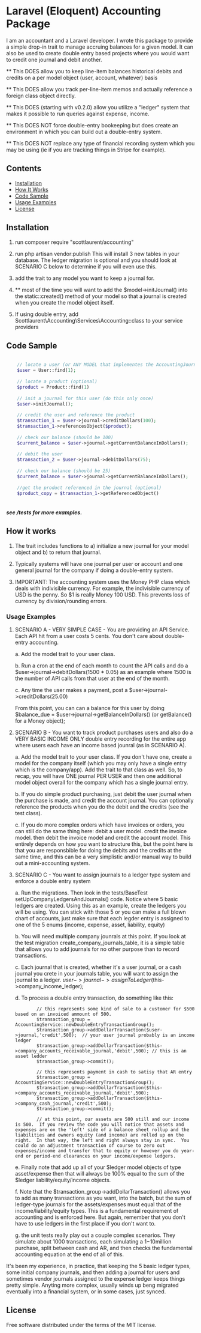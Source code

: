 # Laravel (Eloquent) Accounting Package

I am an accountant and a Laravel developer.  I wrote this package to provide a simple drop-in trait to manage accruing balances for a given model.  It can also be used to create double entry based projects where you would want to credit one journal and debit another.

** This DOES allow you to keep line-item balances historical debits and credits on a per model object (user, account, whatever) basis

** This DOES allow you track per-line-item memos and actually reference a foreign class object directly.

** This DOES (starting with v0.2.0) allow you utilize a "ledger" system that makes it possible to run queries against expense, income.

** This DOES NOT force double-entry bookeeping but does create an environment in which you can build out a double-entry system.

** This DOES NOT replace any type of financial recording system which you may be using (ie if you are tracking things in Stripe for example).


## Contents

- [Installation](#installation)
- [How It Works](#how-it-works)
- [Code Sample](#code-sample)
- [Usage Examples](#usage)
- [License](#license)


## <a name="installation"></a>Installation

1) run composer require "scottlaurent/accounting"

2) run php artisan vendor:publish  This will install 3 new tables in your database.  The ledger migration is optional and you should look at SCENARIO C below to determine if you will even use this.

3) add the trait to any model you want to keep a journal for.

4) ** most of the time you will want to add the $model->initJournal() into the static::created() method of your model so that a journal is created when you create the model object itself.

5) If using double entry, add Scottlaurent\Accounting\Services\Accounting::class to your service providers


## <a name="code-sample"></a>Code Sample

```php

    // locate a user (or ANY MODEL that implementes the AccountingJournal trait)
    $user = User::find(1);
    
    // locate a product (optional)
    $product = Product::find(1)
    
    // init a journal for this user (do this only once)
    $user->initJournal();
    
    // credit the user and reference the product
    $transaction_1 = $user->journal->creditDollars(100);
    $transaction_1->referencesObject($product);
    
    // check our balance (should be 100)
    $current_balance = $user->journal->getCurrentBalanceInDollars();
    
    // debit the user 
    $transaction_2 = $user->journal->debitDollars(75);
    
    // check our balance (should be 25)
    $current_balance = $user->journal->getCurrentBalanceInDollars();
    
    //get the product referenced in the journal (optional)
    $product_copy = $transaction_1->getReferencedObject()
    
```

##### see /tests for more examples.

## <a name="how-it-works"></a>How it works

1) The trait includes functions to a) initialize a new journal for your model object and b) to return that journal.

2) Typically systems will have one journal per user or account and one general journal for the company if doing a double-entry system.

3) IMPORTANT: The accounting system uses the Money PHP class which deals with indivisible currency.  For example, the indivisible currency of USD is the penny.  So $1 is really Money 100 USD.  This prevents loss of currency by division/rounding errors.


### <a name="usage-examples"></a>Usage Examples

1. SCENARIO A - VERY SIMPLE CASE - You are providing an API Service. Each API hit from a user costs 5 cents. You don't care about double-entry accounting.

    a. Add the model trait to your user class.
    
    b. Run a cron at the end of each month to count the API calls and do a $user->journal->debitDollars(1500 * 0.05) as an example where 1500 is the number of API calls from that user at the end of the month.
    
    c. Any time the user makes a payment, post a $user->journal->creditDollars(25.00)
    
    From this point, you can can a balance for this user by doing $balance_due = $user->journal->getBalanceInDollars() (or getBalance() for a Money object);

2. SCENARIO B - You want to track product purchases users and also do a VERY BASIC INCOME ONLY double entry recording for the entire app where users each have an income based jounral (as in SCENARIO A).

    a. Add the model trait to your user class.  If you don't have one, create a model for the company itself (which you may only have a single entry which is the company/app).  Add the trait to that class as well.  So, to recap, you will have ONE journal PER USER and then one additional model object overall for the company which has a single journal entry.
    
    b. If you do simple product purchasing, just debit the user journal when the purchase is made, and credit the account journal.  You can optionally reference the products when you do the debit and the credits (see the test class).
     
   c. If you do more complex orders which have invoices or orders, you can still do the same thing here: debit a user model.  credit the invoice model.  then debit the invoice model and credit the account model.  This entirely depends on how you want to structure this, but the point here is that you are responsbible for doing the debits and the credits at the same time, and this can be a very simplistic and/or manual way to build out a mini-accounting system.
   
3. SCENARIO C - You want to assign journals to a ledger type system and enforce a double entry system
   
   a. Run the migrations.  Then look in the tests/BaseTest setUpCompanyLedgersAndJournals() code.  Notice where 5 basic ledgers are created.  Using this as an example, create the ledgers you will be using.  You can stick with those 5 or you can make a full blown chart of accounts, just make sure that each legder entry is assigned to one of the 5 enums (income, expense, asset, liability, equity)
   
   b. You will need multiple company jounrals at this point.  If you look at the test migration create_company_journals_table, it is a simple table that allows you to add journals for no other purpose than to record transactions.
     
   c. Each journal that is created, whether it's a user journal, or a cash journal you crete in your journals table, you will want to assign the journal to a ledger.  $user->journal->assignToLedger($this->company_income_ledger);
   
   d. To process a double entry transaction, do something like this:
   
    ```
            // this represents some kind of sale to a customer for $500 based on an invoiced ammount of 500.
            $transaction_group = AccountingService::newDoubleEntryTransactionGroup();
            $transaction_group->addDollarTransaction($user->journal,'credit',500);  // your user journal probably is an income ledger
            $transaction_group->addDollarTransaction($this->company_accounts_receivable_journal,'debit',500); // this is an asset ledder
            $transaction_group->commit();
    
    ```
    
    ```
            // this represents payment in cash to satisy that AR entry
            $transaction_group = AccountingService::newDoubleEntryTransactionGroup();
            $transaction_group->addDollarTransaction($this->company_accounts_receivable_journal,'debit',500);
            $transaction_group->addDollarTransaction($this->company_cash_journal,'credit',500);
            $transaction_group->commit();
            
            // at this point, our assets are 500 still and our income is 500.  If you review the code you will notice that assets and expenses are on the 'left' side of a balance sheet rollup and the liabilities and owners equity (and income) are rolled up on the right.  In that way, the left and right always stay in sync.  You could do an adjustment transaction of course to zero out expenses/income and transfer that to equity or however you do year-end or period-end clearances on your income/expense ledgers.
    
    ```
    
    e. Finally note that add up all of your $ledger model objects of type asset/expense then that will always be 100% equal to the sum of the $ledger liability/equity/income objects.
    
    f. Note that the $transaction_group->addDollarTransaction() allows you to add as many transactions as you want, into the batch, but the sum of ledger-type journals for the assets/expenses must equal that of the income/liability/equity types.  This is a fundamental requirement of accounting and is enforced here.  But again, remember that you don't have to use ledgers in the first place if you don't want to.  
    
    g. the unit tests really play out a couple complex scenarios.  They simulate about 1000 transactions, each simulating a $1-$10million purchase, split between cash and AR, and then checks the fundamental accounting equation at the end of all of this.

It's been my experience, in practice, that keeping the 5 basic ledger types, some initial company journals, and then adding a journal for users and sometimes vendor journals assigned to the expense ledger keeps things pretty simple.  Anyting more complex, usually winds up beng migrated eventually into a financial system, or in some cases, just synced.  

   
 
## <a name="license"></a>License

Free software distributed under the terms of the MIT license.
